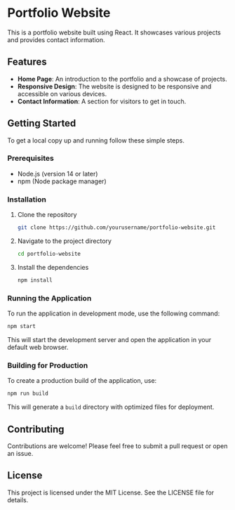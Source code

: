 # Portfolio Website

This is a portfolio website built using React. It showcases various projects and provides contact information.

## Features

- **Home Page**: An introduction to the portfolio and a showcase of projects.
- **Responsive Design**: The website is designed to be responsive and accessible on various devices.
- **Contact Information**: A section for visitors to get in touch.

## Getting Started

To get a local copy up and running follow these simple steps.

### Prerequisites

- Node.js (version 14 or later)
- npm (Node package manager)

### Installation

1. Clone the repository
   ```bash
   git clone https://github.com/yourusername/portfolio-website.git
   ```
2. Navigate to the project directory
   ```bash
   cd portfolio-website
   ```
3. Install the dependencies
   ```bash
   npm install
   ```

### Running the Application

To run the application in development mode, use the following command:

```bash
npm start
```

This will start the development server and open the application in your default web browser.

### Building for Production

To create a production build of the application, use:

```bash
npm run build
```

This will generate a `build` directory with optimized files for deployment.

## Contributing

Contributions are welcome! Please feel free to submit a pull request or open an issue.

## License

This project is licensed under the MIT License. See the LICENSE file for details.